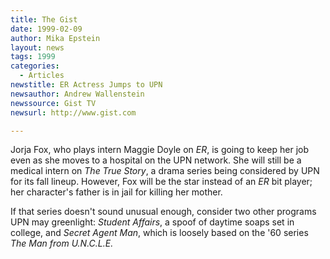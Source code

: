 ```yaml
---
title: The Gist
date: 1999-02-09
author: Mika Epstein
layout: news
tags: 1999
categories:
  - Articles
newstitle: ER Actress Jumps to UPN  
newsauthor: Andrew Wallenstein  
newssource: Gist TV  
newsurl: http://www.gist.com  

---
```

Jorja Fox, who plays intern Maggie Doyle on *ER*, is going to keep her job even as she moves to a hospital on the UPN network. She will still be a medical intern on *The True Story*, a drama series being considered by UPN for its fall lineup. However, Fox will be the star instead of an *ER* bit player; her character's father is in jail for killing her mother.

If that series doesn't sound unusual enough, consider two other programs UPN may greenlight: *Student Affairs*, a spoof of daytime soaps set in college, and *Secret Agent Man*, which is loosely based on the '60 series *The Man from U.N.C.L.E.*  
